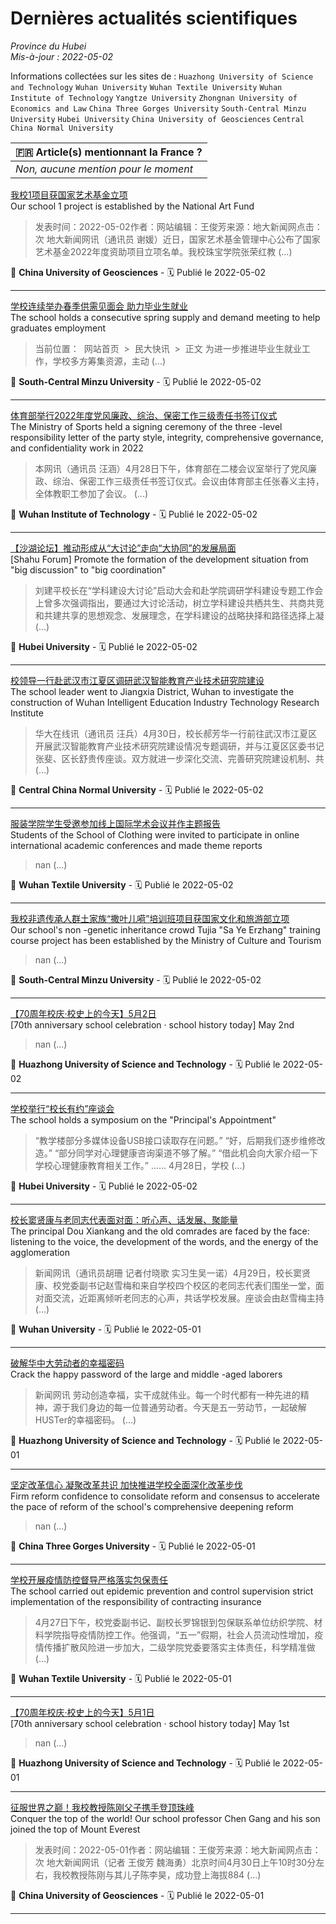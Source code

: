 # Dernières actualités scientifiques  
_Province du Hubei_<br/>
_Mis-à-jour : 2022-05-02_  
  
Informations collectées sur les sites de : `Huazhong University of Science and Technology` `Wuhan University` `Wuhan Textile University` `Wuhan Institute of Technology` `Yangtze University` `Zhongnan University of Economics and Law` `China Three Gorges University` `South-Central Minzu University` `Hubei University` `China University of Geosciences` `Central China Normal University`<br/>  
  
| 🇫🇷 Article(s) mentionnant la France ?  |  
| ----------- |  
|_Non, aucune mention pour le moment_  |
  
  
[我校1项目获国家艺术基金立项](http://voice.cug.edu.cn/info/1032/19858.htm)  
Our school 1 project is established by the National Art Fund  
> 发表时间：2022-05-02作者：网站编辑：王俊芳来源：地大新闻网点击：次 地大新闻网讯（通讯员 谢媛）近日，国家艺术基金管理中心公布了国家艺术基金2022年度资助项目立项名单。我校珠宝学院张荣红教 (...)  
  
📍 **China University of Geosciences** - 🗓️  Publié le 2022-05-02  
  * * *  
[学校连续举办春季供需见面会  助力毕业生就业](https://www.scuec.edu.cn/xww/info/1002/9586.htm)  
The school holds a consecutive spring supply and demand meeting to help graduates employment  
> 当前位置： 
        网站首页
         > 
        民大快讯
         > 
        正文
 为进一步推进毕业生就业工作，学校多方筹集资源，主动 (...)  
  
📍 **South-Central Minzu University** - 🗓️  Publié le 2022-05-02  
  * * *  
[体育部举行2022年度党风廉政、综治、保密工作三级责任书签订仪式](http://news.wit.edu.cn/info/1043/48819.htm)  
The Ministry of Sports held a signing ceremony of the three -level responsibility letter of the party style, integrity, comprehensive governance, and confidentiality work in 2022  
> 本网讯（通讯员 汪涵）4月28日下午，体育部在二楼会议室举行了党风廉政、综治、保密工作三级责任书签订仪式。会议由体育部主任张春义主持，全体教职工参加了会议。 (...)  
  
📍 **Wuhan Institute of Technology** - 🗓️  Publié le 2022-05-02  
  * * *  
[【沙湖论坛】推动形成从“大讨论”走向“大协同”的发展局面](http://www.hubu.edu.cn/info/1316/38148.htm)  
[Shahu Forum] Promote the formation of the development situation from "big discussion" to "big coordination"  
> 刘建平校长在“学科建设大讨论”启动大会和赴学院调研学科建设专题工作会上曾多次强调指出，要通过大讨论活动，树立学科建设共栖共生、共商共竞和共建共享的思想观念、发展理念，在学科建设的战略抉择和路径选择上凝 (...)  
  
📍 **Hubei University** - 🗓️  Publié le 2022-05-02  
  * * *  
[校领导一行赴武汉市江夏区调研武汉智能教育产业技术研究院建设](http://news.ccnu.edu.cn/info/1003/38314.htm)  
The school leader went to Jiangxia District, Wuhan to investigate the construction of Wuhan Intelligent Education Industry Technology Research Institute  
> 华大在线讯（通讯员 汪兵）4月30日，校长郝芳华一行前往武汉市江夏区开展武汉智能教育产业技术研究院建设情况专题调研，并与江夏区区委书记张斐、区长舒贵传座谈。双方就进一步深化交流、完善研究院建设机制、共 (...)  
  
📍 **Central China Normal University** - 🗓️  Publié le 2022-05-02  
  * * *  
[服装学院学生受邀参加线上国际学术会议并作主题报告](https://news.wtu.edu.cn/info/1003/31448.htm)  
Students of the School of Clothing were invited to participate in online international academic conferences and made theme reports  
> nan (...)  
  
📍 **Wuhan Textile University** - 🗓️  Publié le 2022-05-02  
  * * *  
[我校非遗传承人群土家族“撒叶儿嗬”培训班项目获国家文化和旅游部立项](https://www.scuec.edu.cn/xww/info/1004/9587.htm)  
Our school's non -genetic inheritance crowd Tujia "Sa Ye Erzhang" training course project has been established by the Ministry of Culture and Tourism  
> nan (...)  
  
📍 **South-Central Minzu University** - 🗓️  Publié le 2022-05-02  
  * * *  
[【70周年校庆·校史上的今天】5月2日](http://news.hust.edu.cn/info/1002/44572.htm)  
[70th anniversary school celebration · school history today] May 2nd  
> nan (...)  
  
📍 **Huazhong University of Science and Technology** - 🗓️  Publié le 2022-05-02  
  * * *  
[学校举行“校长有约”座谈会](http://www.hubu.edu.cn/info/1246/38149.htm)  
The school holds a symposium on the "Principal's Appointment"  
> “教学楼部分多媒体设备USB接口读取存在问题。” “好，后期我们逐步维修改造。” “部分同学对心理健康咨询渠道不够了解。” “借此机会向大家介绍一下学校心理健康教育相关工作。” …… 4月28日，学校 (...)  
  
📍 **Hubei University** - 🗓️  Publié le 2022-05-02  
  * * *  
[校长窦贤康与老同志代表面对面：听心声、话发展、聚能量](http://news.whu.edu.cn/info/1002/67053.htm)  
The principal Dou Xiankang and the old comrades are faced by the face: listening to the voice, the development of the words, and the energy of the agglomeration  
> 新闻网讯（通讯员胡珊 记者付晓歌 实习生吴一诺）4月29日，校长窦贤康、校党委副书记赵雪梅和来自学校四个校区的老同志代表们围坐一堂，面对面交流，近距离倾听老同志的心声，共话学校发展。座谈会由赵雪梅主持 (...)  
  
📍 **Wuhan University** - 🗓️  Publié le 2022-05-01  
  * * *  
[破解华中大劳动者的幸福密码](http://news.hust.edu.cn/info/1002/44571.htm)  
Crack the happy password of the large and middle -aged laborers  
> 新闻网讯 劳动创造幸福，实干成就伟业。每一个时代都有一种先进的精神，源于我们身边的每一位普通劳动者。今天是五一劳动节，一起破解HUSTer的幸福密码。 (...)  
  
📍 **Huazhong University of Science and Technology** - 🗓️  Publié le 2022-05-01  
  * * *  
[坚定改革信心 凝聚改革共识 加快推进学校全面深化改革步伐](https://syw.ctgu.edu.cn/info/1041/43618.htm)  
Firm reform confidence to consolidate reform and consensus to accelerate the pace of reform of the school's comprehensive deepening reform  
> nan (...)  
  
📍 **China Three Gorges University** - 🗓️  Publié le 2022-05-01  
  * * *  
[学校开展疫情防控督导严格落实包保责任](https://news.wtu.edu.cn/info/1002/31443.htm)  
The school carried out epidemic prevention and control supervision strict implementation of the responsibility of contracting insurance  
> 4月27日下午，校党委副书记、副校长罗锦银到包保联系单位纺织学院、材料学院指导疫情防控工作。他强调，“五一”假期，社会人员流动性增加，疫情传播扩散风险进一步加大，二级学院党委要落实主体责任，科学精准做 (...)  
  
📍 **Wuhan Textile University** - 🗓️  Publié le 2022-05-01  
  * * *  
[【70周年校庆·校史上的今天】5月1日](http://news.hust.edu.cn/info/1002/44569.htm)  
[70th anniversary school celebration · school history today] May 1st  
> nan (...)  
  
📍 **Huazhong University of Science and Technology** - 🗓️  Publié le 2022-05-01  
  * * *  
[征服世界之巅！我校教授陈刚父子携手登顶珠峰](http://voice.cug.edu.cn/info/1032/19848.htm)  
Conquer the top of the world! Our school professor Chen Gang and his son joined the top of Mount Everest  
> 发表时间：2022-05-01作者：网站编辑：王俊芳来源：地大新闻网点击：次 地大新闻网讯（记者 王俊芳 魏海勇）北京时间4月30日上午10时30分左右，我校教授陈刚与其儿子陈李昊，成功登上海拔884 (...)  
  
📍 **China University of Geosciences** - 🗓️  Publié le 2022-05-01  
  * * *  
